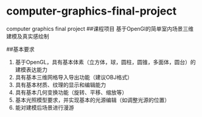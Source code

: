 # computer-graphics-final-project
computer graphics final project
##课程项目
基于OpenGl的简单室内场景三维建模及真实感绘制

##基本要求
1. 基于OpenGL，具有基本体素（立方体，球，圆柱，圆锥，多面体，圆台）的建模表达能力
2. 具有基本三维网格导入导出功能（建议OBJ格式）
3. 具有基本材质、纹理的显示和编辑能力
4. 具有基本几何变换功能（旋转、平移、缩放等）
5. 基本光照模型要求，并实现基本的光源编辑（如调整光源的位置）
6. 能对建模后场景进行漫游
